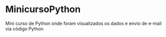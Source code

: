 # MinicursoPython
Mini curso de Python onde foram visualizados os dados e envio de e-mail via código Python
